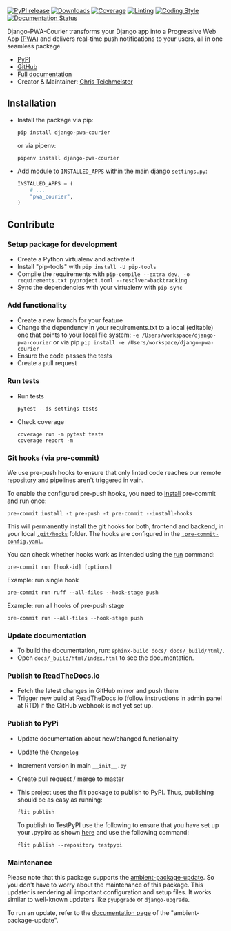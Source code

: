 [![PyPI release](https://img.shields.io/pypi/v/django-pwa-courier.svg)](https://pypi.org/project/django-pwa-courier/)
[![Downloads](https://static.pepy.tech/badge/django-pwa-courier)](https://pepy.tech/project/django-pwa-courier)
[![Coverage](https://img.shields.io/badge/Coverage-100.0%25-success)](https://github.com/christoph-teichmeister/django-pwa-courier/actions?workflow=CI)
[![Linting](https://img.shields.io/endpoint?url=https://raw.githubusercontent.com/astral-sh/ruff/main/assets/badge/v2.json)](https://github.com/astral-sh/ruff)
[![Coding Style](https://img.shields.io/badge/code%20style-Ruff-000000.svg)](https://github.com/astral-sh/ruff)
[![Documentation Status](https://readthedocs.org/projects/django-pwa-courier/badge/?version=latest)](https://django-pwa-courier.readthedocs.io/en/latest/?badge=latest)

Django-PWA-Courier transforms your Django app into a Progressive Web App
([PWA](https://developer.mozilla.org/en-US/docs/Web/Progressive_web_apps)) and
delivers real-time push notifications to your users, all in one seamless package.

* [PyPI](https://pypi.org/project/django-pwa-courier/)
* [GitHub](https://github.com/christoph-teichmeister/django-pwa-courier)
* [Full documentation](https://django-pwa-courier.readthedocs.io/en/latest/index.html)
* Creator & Maintainer: [Chris Teichmeister](https://chris.teichmeister.lu/)




## Installation

- Install the package via pip:

  `pip install django-pwa-courier`

  or via pipenv:

  `pipenv install django-pwa-courier`

- Add module to `INSTALLED_APPS` within the main django `settings.py`:

    ```python
    INSTALLED_APPS = (
        # ...
        "pwa_courier",
    )
    ```



## Contribute

### Setup package for development

- Create a Python virtualenv and activate it
- Install "pip-tools" with `pip install -U pip-tools`
- Compile the requirements with `pip-compile --extra dev, -o requirements.txt pyproject.toml --resolver=backtracking`
- Sync the dependencies with your virtualenv with `pip-sync`

### Add functionality

- Create a new branch for your feature
- Change the dependency in your requirements.txt to a local (editable) one that points to your local file system:
  `-e /Users/workspace/django-pwa-courier` or via pip  `pip install -e /Users/workspace/django-pwa-courier`
- Ensure the code passes the tests
- Create a pull request

### Run tests

- Run tests
  ````
  pytest --ds settings tests
  ````

- Check coverage
  ````
  coverage run -m pytest tests
  coverage report -m
  ````

### Git hooks (via pre-commit)

We use pre-push hooks to ensure that only linted code reaches our remote repository and pipelines aren't triggered in
vain.

To enable the configured pre-push hooks, you need to [install](https://pre-commit.com/) pre-commit and run once:

    pre-commit install -t pre-push -t pre-commit --install-hooks

This will permanently install the git hooks for both, frontend and backend, in your local
[`.git/hooks`](./.git/hooks) folder.
The hooks are configured in the [`.pre-commit-config.yaml`](templates/.pre-commit-config.yaml.tpl).

You can check whether hooks work as intended using the [run](https://pre-commit.com/#pre-commit-run) command:

    pre-commit run [hook-id] [options]

Example: run single hook

    pre-commit run ruff --all-files --hook-stage push

Example: run all hooks of pre-push stage

    pre-commit run --all-files --hook-stage push

### Update documentation

- To build the documentation, run: `sphinx-build docs/ docs/_build/html/`.
- Open `docs/_build/html/index.html` to see the documentation.



### Publish to ReadTheDocs.io

- Fetch the latest changes in GitHub mirror and push them
- Trigger new build at ReadTheDocs.io (follow instructions in admin panel at RTD) if the GitHub webhook is not yet set
  up.

### Publish to PyPi

- Update documentation about new/changed functionality

- Update the `Changelog`

- Increment version in main `__init__.py`

- Create pull request / merge to master

- This project uses the flit package to publish to PyPI. Thus, publishing should be as easy as running:
  ```
  flit publish
  ```

  To publish to TestPyPI use the following to ensure that you have set up your .pypirc as
  shown [here](https://flit.readthedocs.io/en/latest/upload.html#using-pypirc) and use the following command:

  ```
  flit publish --repository testpypi
  ```

### Maintenance

Please note that this package supports the [ambient-package-update](https://pypi.org/project/ambient-package-update/).
So you don't have to worry about the maintenance of this package. This updater is rendering all important
configuration and setup files. It works similar to well-known updaters like `pyupgrade` or `django-upgrade`.

To run an update, refer to the [documentation page](https://pypi.org/project/ambient-package-update/)
of the "ambient-package-update".


